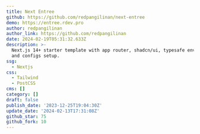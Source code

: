 ```yaml
---
title: Next Entree
github: https://github.com/redpangilinan/next-entree
demo: https://entree.rdev.pro
author: redpangilinan
author_link: https://github.com/redpangilinan
date: 2024-02-19T05:31:32.633Z
description: >-
  Next.js 14+ starter template with app router, shadcn/ui, typesafe env, icons,
  and configs setup.
ssg:
  - Nextjs
css:
  - Tailwind
  - PostCSS
cms: []
category: []
draft: false
publish_date: '2023-12-25T19:04:30Z'
update_date: '2024-02-13T17:31:08Z'
github_star: 75
github_fork: 10
---
```

